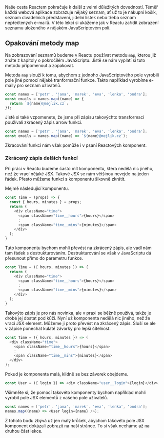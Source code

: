 Naše cesta Reactem pokračuje k další z velmi důležitých dovedností. Téměř každá webová aplikace zobrazuje nějaký seznam, ať už to je nákupní košík, seznam divadelních představení, jídelní lístek nebo třeba seznam nepřečtených e-mailů. V této lekci si ukážeme jak v Reactu zařídit zobrazení seznamu uloženého v nějakém JavaScriptovém poli.

## Opakování metody map

Na zobrazování seznamů budeme v Reactu používat metodu `map`, kterou již znáte z kapitoly o pokročílém JavaScriptu. Jistě se nám vyplatí si tuto metodu připomenout a zopakovat.

Metoda `map` slouží k tomu, abychom z jednoho JavaScriptového pole vyrobili pole jiné pomocí nějaké tranformační funkce. Takto například vyrobíme e-maily pro seznam uživatelů.

```js
const names = ['petr', 'jana', 'marek', 'eva', 'lenka', 'ondra'];
const emails = names.map((name) => {
  return `${name}@mejlik.cz`;
});
```

Jistě si také vzpomenete, že jsme při zápisu takovýchto transformací používali zkrácený zápis arrow funkcí.

```js
const names = ['petr', 'jana', 'marek', 'eva', 'lenka', 'ondra'];
const emails = names.map((name) => `${name}@mejlik.cz`);
```

Zkracování funkcí nám však pomůže i v psaní Reactových komponent.

### Zkrácený zápis delších funkcí

Při práci v Reactu budeme často mít komponentu, která nedělá nic jiného, než že vrací nějaké JSX. Takové JSX se nám většinou nevejde na jeden řádek. Přesto můžeme funkci s komponentu šikovně zkrátit.

Mejmě následující komponentu.

<!-- prettier-ignore -->
```js
const Time = (props) => {
  const { hours, minutes } = props;
  return (
    <div className="time">
      <span className="time__hours">{hours}</span>
      :
      <span className="time__mins">{minutes}</span>
    </div>
  );
}
```

Tuto komponentu bychom mohli převést na zkrácený zápis, ale vadí nám tam řádek s destrukturováním. Destrukturování se však v JavaScriptu dá přesunout přímo do parametru funkce.

<!-- prettier-ignore -->
```js
const Time = ({ hours, minutes }) => {
  return (
    <div className="time">
      <span className="time__hours">{hours}</span>
      :
      <span className="time__mins">{minutes}</span>
    </div>
  );
}
```

Takovýto zápis je pro nás novinka, ale v praxi se běžně používá, takže je drobé jej dostat pod kůži. Nyní už komponenta nedělá nic jiného, než že vrací JSX element. Můžeme ji proto převést na zkrácený zápis. Sluší se ale v zápise ponechat kulaté závorky pro lepší čítelnost.

<!-- prettier-ignore -->
```js
const Time = ({ hours, minutes }) => (
  <div className="time">
    <span className="time__hours">{hours}</span>
    :
    <span className="time__mins">{minutes}</span>
  </div>
);
```

Pokud je komponenta malá, klidně se bez závorek obejdeme.

```js
const User = ({ login }) => <div className="user__login">{login}</div>;
```

Všimněte si, že pomocí takovéto komponenty bychom například mohli vyrobit pole JSX elementů z našeho pole uživatelů.

```js
const names = ['petr', 'jana', 'marek', 'eva', 'lenka', 'ondra'];
names.map((name) => <User login={name} />);
```

Z tohoto bodu zbývá už jen malý krůček, abychom takovéto pole JSX komponent dokázali zobrazit na naší stránce. To si však necháme až na druhou část lekce.

